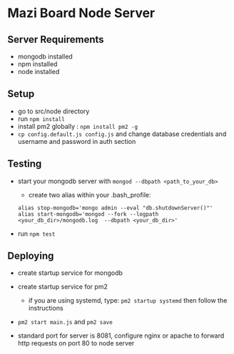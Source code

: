 # Mazi Board Node Server




## Server Requirements

* mongodb installed
* npm installed
* node installed

## Setup

* go to src/node directory
* run `npm install`
* install pm2 globally : `npm install pm2 -g`
* `cp config.default.js config.js` and change database credentials and username and password in auth section

## Testing

* start your mongodb server with `mongod --dbpath <path_to_your_db>`

  * create two alias within your .bash_profile:

  ```shell
  alias stop-mongodb='mongo admin --eval "db.shutdownServer()"'
  alias start-mongodb='mongod --fork --logpath <your_db_dir>/mongodb.log  --dbpath <your_db_dir>'
  ```

* run `npm test`

## Deploying

*  create startup service for mongodb

*  create startup service for pm2
     * if you are using systemd, type: `pm2 startup systemd` then follow the instructions

*  `pm2 start main.js` and `pm2 save`

*  standard port for server is 8081, configure nginx or apache to forward http requests on port 80 to node server



